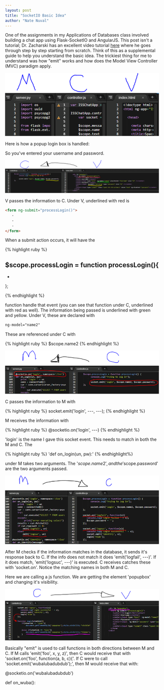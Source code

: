 ```yaml
---
layout: post
title: "SocketIO Basic Idea"
author: "Nate Nuval"
---
```


One of the assignments in my Applications of Databases class involved building a chat app using Flask-SocketIO and AngularJS.
This post isn't a tutorial; Dr. Zacharski has an excellent video tutorial <a href="https://youtu.be/5cQFzc_Zo8M">here</a> 
where he goes through step by step starting from scratch. Think of this as a supplemental guide to help you understand 
the basic idea. The trickiest thing for me to understand was how "emit" works and how does the Model View Controller (MVC) 
paradigm apply.


![mvc](/assets/mvc.PNG)


Here is how a popup login box is handled:

So you've entered your username and password.

![vtoc](/assets/vtoc.PNG)

V passes the information to C. Under V, underlined with red is 


```html
<form ng-submit="processLogin()">
   -
   -
   -
</form>
```

When a submit action occurs, it will 
have the 

{% highlight ruby %}

$scope.processLogin = function processLogin(){
 -
 -
};

{% endhighlight %}

function handle that event (you can see that function under C, underlined with red as well). The information
being passed is underlined with green and yellow. Under V, these are declared with 

```html
ng-model="name2"
```
These are referenced under C 
with 

{% highlight ruby %}
$scope.name2
{% endhighlight %}


![ctom](/assets/ctom.PNG)

C passes the information to M with 

{% highlight ruby %}
socket.emit('login', ---, ---); 
{% endhighlight %}

M receives the information with 

{% highlight ruby %}
@socketio.on('login', ---)
{% endhighlight %}

'login' is the name I gave this socket event. This needs to match in both the M and C. The 

{% highlight ruby %}
'def on_login(un, pw):' 
{% endhighlight%}

under M takes two arguments. The '$scope.name2', and the '$scope.password' are the two arguments passed. 


![mtoc](/assets/mtoc.PNG)

After M checks if the information matches in the database, it sends it's response back to C. If the info does not match it does
'emit('logfail', ---)'. If it does match, 'emit('logsuc', ---)' is executed. C receives catches these with 'socket.on'. Notice the matching names in both M and C.




Here we are calling a js function. We are getting the element 'popupbox' and changing it's visibility.

![ctov](/assets/ctov.PNG)


Basically "emit" is used to call functions in both directions between M and C. If M calls 'emit('foo', x, y, z)', then 
C would receive that with 'socket.on('foo', function(a, b, c){'. If C were to call 'socket.emit('wubalubadubdub');',
then M would receive that with: 

@socketio.on('wubalubadubdub')

def on_wuba():
